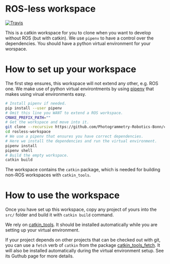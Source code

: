 # ROS-less workspace #

[![Travis](https://img.shields.io/travis/Photogrammetry-Robotics-Bonn/rosless-workspace.svg?style=flat-square)](https://travis-ci.org/Photogrammetry-Robotics-Bonn/rosless-workspace)

This is a catkin workspace for you to clone when you want to develop without
ROS (but with catkin). We use `pipenv` to have a control over the dependencies.
You should have a python virtual environment for your worspace.

# How to set up your workspace #
The first step ensures, this workspace will not extend any other, e.g. ROS one.
We make use of python virtual environtments by using
[pipenv](https://github.com/pypa/pipenv) that makes using virual environments
easy.

```bash
# Install pipenv if needed.
pip install --user pipenv 
# Omit this line you WANT to extend a ROS workspace.
CMAKE_PREFIX_PATH=""
# Get the workspace and move into it.  
git clone --recursive https://github.com/Photogrammetry-Robotics-Bonn/catkin_tools_fetch.git
cd rosless-workspace
# We use a pipenv that ensures you have correct dependencies.
# Here we install the dependencies and run the virtual environment.
pipenv install
pipenv shell
# Build the empty workspace.
catkin build 
```

The workspace contains the `catkin` package, which is needed for building
non-ROS workspaces with `catkin_tools`.

# How to use the workspace #
Once you have set up this workspace, copy any project of yours into the `src/`
folder and build it with `catkin build` command. 

We rely on
[catkin_tools](https://catkin-tools.readthedocs.io/en/latest/installing.html). It should be installed automatically while you are setting up your virtual environment.

If your project depends on other projects that can be checked out with git, you
can use a `fetch` verb of `catkin` from the package
[catkin_tools_fetch][fetch-github]. It will also be installed automatically
during the virtual environment setup. See its Guthub page for more details.

[fetch-github]: https://github.com/Photogrammetry-Robotics-Bonn/catkin_tools_fetch
